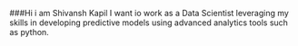 ###Hi i am Shivansh Kapil
I want io work as a Data Scientist leveraging my skills in developing predictive models using advanced analytics tools such as python. 
